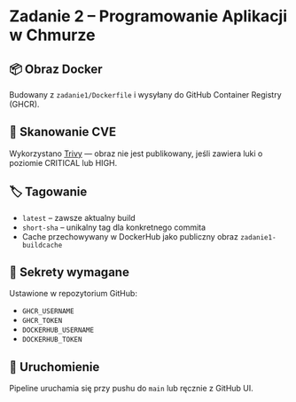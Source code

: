 # Zadanie 2 – Programowanie Aplikacji w Chmurze

## 📦 Obraz Docker
Budowany z `zadanie1/Dockerfile` i wysyłany do GitHub Container Registry (GHCR).

## 🧪 Skanowanie CVE
Wykorzystano [Trivy](https://github.com/aquasecurity/trivy-action) — obraz nie jest publikowany, jeśli zawiera luki o poziomie CRITICAL lub HIGH.

## 🏷️ Tagowanie
- `latest` – zawsze aktualny build
- `short-sha` – unikalny tag dla konkretnego commita
- Cache przechowywany w DockerHub jako publiczny obraz `zadanie1-buildcache`

## 🔐 Sekrety wymagane
Ustawione w repozytorium GitHub:
- `GHCR_USERNAME`
- `GHCR_TOKEN`
- `DOCKERHUB_USERNAME`
- `DOCKERHUB_TOKEN`

## 🚀 Uruchomienie
Pipeline uruchamia się przy pushu do `main` lub ręcznie z GitHub UI.
